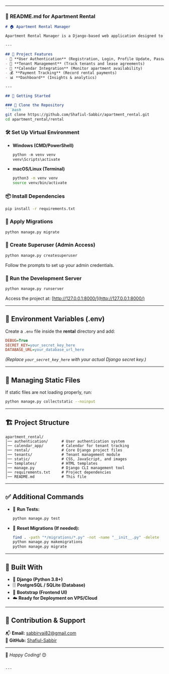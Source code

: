 
---

### 📌 **README.md for Apartment Rental**  

```md
# 🏠 Apartment Rental Manager

Apartment Rental Manager is a Django-based web application designed to help landlords efficiently manage tenants, rental payments, and property details. The system provides authentication, calendar-based tracking, and a user-friendly dashboard.

---

## 📌 Project Features
- 🔐 **User Authentication** (Registration, Login, Profile Update, Password Change)
- 🏢 **Tenant Management** (Track tenants and lease agreements)
- 📅 **Calendar Integration** (Monitor apartment availability)
- 💰 **Payment Tracking** (Record rental payments)
- 📊 **Dashboard** (Insights & analytics)

---

## 🚀 Getting Started

### 📂 Clone the Repository
```bash
git clone https://github.com/Shafiul-Sabbir/apartment_rental.git
cd apartment_rental/rental
```

### 🛠️ Set Up Virtual Environment

- **Windows (CMD/PowerShell)**
  ```powershell
  python -m venv venv
  venv\Scripts\activate
  ```
- **macOS/Linux (Terminal)**
  ```bash
  python3 -m venv venv
  source venv/bin/activate
  ```

### 📦 Install Dependencies
```bash
pip install -r requirements.txt
```

### 🔄 Apply Migrations
```bash
python manage.py migrate
```

### 🔑 Create Superuser (Admin Access)
```bash
python manage.py createsuperuser
```
Follow the prompts to set up your admin credentials.

### 🚀 Run the Development Server
```bash
python manage.py runserver
```
Access the project at: [http://127.0.0.1:8000/](http://127.0.0.1:8000/)

---

## 🔧 Environment Variables (.env)
Create a `.env` file inside the **rental** directory and add:
```ini
DEBUG=True
SECRET_KEY=your_secret_key_here
DATABASE_URL=your_database_url_here
```
*(Replace `your_secret_key_here` with your actual Django secret key.)*

---

## 🎨 Managing Static Files
If static files are not loading properly, run:
```bash
python manage.py collectstatic --noinput
```

---

## 🏗 Project Structure
```
apartment_rental/
│── authentication/      # User authentication system
│── calendar_app/        # Calendar for tenant tracking
│── rental/              # Core Django project files
│── tenants/             # Tenant management module
│── static/              # CSS, JavaScript, and images
│── templates/           # HTML templates
│── manage.py            # Django CLI management tool
│── requirements.txt     # Project dependencies
│── README.md            # This file
```

---

## ✅ Additional Commands
- 📌 **Run Tests:**  
  ```bash
  python manage.py test
  ```
- 🔄 **Reset Migrations (If needed):**  
  ```bash
  find . -path "*/migrations/*.py" -not -name "__init__.py" -delete
  python manage.py makemigrations
  python manage.py migrate
  ```

---

## 📌 Built With
- 🐍 **Django (Python 3.8+)**
- 🗄 **PostgreSQL / SQLite (Database)**
- 🎨 **Bootstrap (Frontend UI)**
- ☁️ **Ready for Deployment on VPS/Cloud**

---

## 🤝 Contribution & Support
📬 **Email:** sabbirvai82@gmail.com  
🌟 **GitHub:** [Shafiul-Sabbir](https://github.com/Shafiul-Sabbir)  

---

🚀 *Happy Coding!* 😊
```

---
